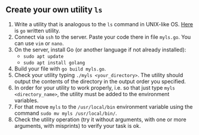 ## Create your own utility `ls`

1. Write a utility that is analogous to the `ls` command in UNIX-like OS. [Here](https://github.com/exzvor/freedevopsworkspace/tree/main/devops_grades/elementary_grade/take_01/main.go) is `go` written utility.
2. Connect via `ssh` to the server. Paste your code there in file `myls.go`. You can use `vim` or `nano`.
3. On the server, install Go (or another language if not already installed):
    - `sudo apt update`
    - `sudo apt install golang`
4. Build your file with `go build myls.go`.
5. Check your utility typing `./myls <your_directory>`. The utility should output the contents of the directory in the output order you specified.
6. In order for your utility to work properly, i.e. so that just type `myls <directory_name>`, the utility must be added to the environment variables.
7. For that move `myls` to the `/usr/local/bin` environment variable using the command `sudo mv myls /usr/local/bin/`.
8. Check the utility operation (try it without arguments, with one or more arguments, with misprints) to verify your task is ok.
